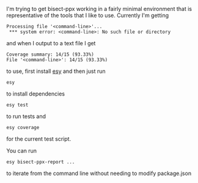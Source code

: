 I'm trying to get bisect-ppx working in a fairly minimal environment that is representative of the tools that I like to use. Currently
I'm getting

```
Processing file '<command-line>'...
 *** system error: <command-line>: No such file or directory
```

and when I output to a text file I get
```
Coverage summary: 14/15 (93.33%)
File '<command-line>': 14/15 (93.33%)
```

to use, first install [esy](https://esy.sh/) and then just run
```
esy
```
to install dependencies
```
esy test
```
to run tests
and
```
esy coverage
```
for the current test script.

You can run
```
esy bisect-ppx-report ...
```
to iterate from the command line without needing to modify package.json
